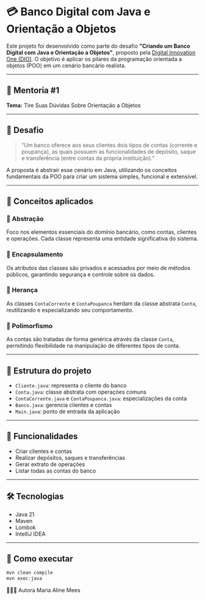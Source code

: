 # 💳 Banco Digital com Java e Orientação a Objetos

Este projeto foi desenvolvido como parte do desafio **"Criando um Banco Digital com Java e Orientação a Objetos"**, proposto pela [Digital Innovation One (DIO)](https://www.dio.me/). O objetivo é aplicar os pilares da programação orientada a objetos (POO) em um cenário bancário realista.

---

## 📅 Mentoria #1 
**Tema:** Tire Suas Dúvidas Sobre Orientação a Objetos

---

## 🧠 Desafio

> “Um banco oferece aos seus clientes dois tipos de contas (corrente e poupança), as quais possuem as funcionalidades de depósito, saque e transferência (entre contas da própria instituição).”

A proposta é abstrair esse cenário em Java, utilizando os conceitos fundamentais da POO para criar um sistema simples, funcional e extensível.

---

## 🧱 Conceitos aplicados

### 🔹 Abstração
Foco nos elementos essenciais do domínio bancário, como contas, clientes e operações. Cada classe representa uma entidade significativa do sistema.

### 🔹 Encapsulamento
Os atributos das classes são privados e acessados por meio de métodos públicos, garantindo segurança e controle sobre os dados.

### 🔹 Herança
As classes `ContaCorrente` e `ContaPoupanca` herdam da classe abstrata `Conta`, reutilizando e especializando seu comportamento.

### 🔹 Polimorfismo
As contas são tratadas de forma genérica através da classe `Conta`, permitindo flexibilidade na manipulação de diferentes tipos de conta.

---

## 📂 Estrutura do projeto

- `Cliente.java`: representa o cliente do banco
- `Conta.java`: classe abstrata com operações comuns
- `ContaCorrente.java` e `ContaPoupanca.java`: especializações da conta
- `Banco.java`: gerencia clientes e contas
- `Main.java`: ponto de entrada da aplicação

---

## 🚀 Funcionalidades

- Criar clientes e contas
- Realizar depósitos, saques e transferências
- Gerar extrato de operações
- Listar todas as contas do banco

---

## 🛠️ Tecnologias

- Java 21
- Maven
- Lombok
- IntelliJ IDEA

---

## 📌 Como executar
```bash
mvn clean compile
mvn exec:java
```

👩🏻‍💻 Autora
Maria Aline Mees



